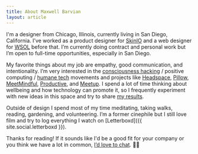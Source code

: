 ```yaml
---
title: About Maxwell Barvian
layout: article
---
```


I'm a designer from Chicago, Illinois, currently living in San Diego, California. I’ve worked as a product designer for [SkinIO](http://skinio.com) and a web designer for [WSOL](http://wsol.com) before that. I’m currently doing contract and personal work but I’m open to full-time opportunities, especially in San Diego.

My favorite things about my job are empathy, good communication, and intentionality. I’m very interested in the [consciousness hacking](http://www.cohack.life) / positive computing / [humane tech](http://humanetech.com) movements and projects like [Headspace](http://headspace.com), [Pillow](http://pillow.io), [MeetMindful](https://www.meetmindful.com), [Productive](http://productiveapp.io), and [Meetup](https://www.meetup.com). I spend a lot of time thinking about wellbeing and how technology can promote it, so I frequently experiment with new ideas in this space and try to share [my results](https://medium.com/@barvian/how-to-configure-your-smartphone-so-it-doesnt-run-your-life-87bfa64c06e3). 

Outside of design I spend most of my time meditating, taking walks, reading, gardening, and volunteering. I’m a former cinephile but I still love film and try to log everything I watch on [Letterboxd]({{ site.social.letterboxd }}).

Thanks for reading! If it sounds like I'd be a good fit for your company or you think we have a lot in common, [I’d love to chat](mailto:{{site.email}}). ✌🏻
